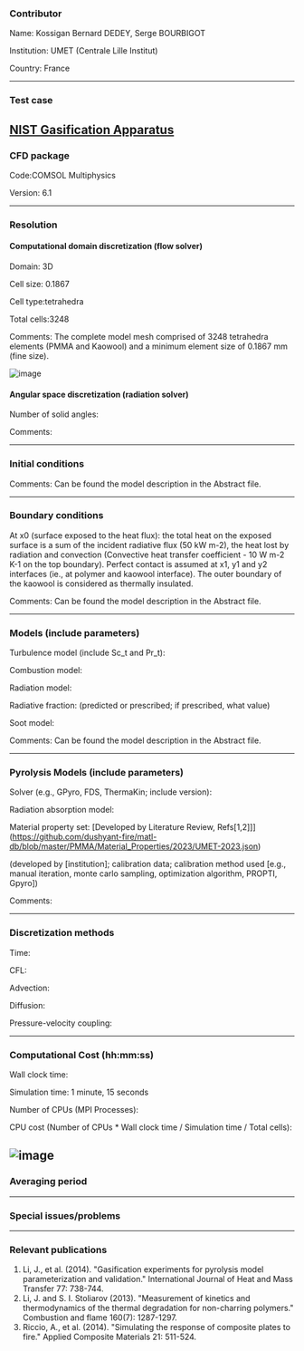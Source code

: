 
### Contributor
Name: Kossigan Bernard DEDEY, Serge BOURBIGOT

Institution: UMET (Centrale Lille Institut)

Country: France

------------------

### Test case
[NIST Gasification Apparatus](https://github.com/MaCFP/matl-db/tree/master/PMMA/Validation_Data/NIST_Gasification_Apparatus)
------------------

### CFD package
Code:COMSOL Multiphysics

Version: 6.1

------------------

### Resolution

#### Computational domain discretization (flow solver)
Domain: 3D

Cell size: 0.1867 

Cell type:tetrahedra 

Total cells:3248

Comments: The complete model mesh comprised of 3248 tetrahedra elements (PMMA and Kaowool) and a minimum element size of 0.1867 mm (fine size).

![image](https://github.com/MaCFP/macfp-db/assets/53606808/81f4be21-1656-4136-8adb-ff9b31347820)

#### Angular space discretization (radiation solver)
Number of solid angles:

Comments:

------------------

### Initial conditions
Comments: Can be found the model description in the Abstract file.


------------------

### Boundary conditions
At x0 (surface exposed to the heat flux): the total heat on the exposed surface is a sum of the incident radiative flux (50 kW m-2), the heat lost by radiation and convection (Convective heat transfer coefficient - 10 W m-2 K-1 on the top boundary). Perfect contact is assumed at x1, y1 and y2 interfaces (ie., at polymer and kaowool interface). The outer boundary of the kaowool is considered as thermally insulated.

Comments: Can be found the model description in the Abstract file.

------------------

### Models (include parameters)
Turbulence model (include Sc_t and Pr_t):

Combustion model:

Radiation model:

Radiative fraction: (predicted or prescribed; if prescribed, what value)

Soot model:

Comments: Can be found the model description in the Abstract file.

------------------

### Pyrolysis Models (include parameters)
Solver (e.g., GPyro, FDS, ThermaKin; include version):

Radiation absorption model:

Material property set: [Developed by Literature Review, Refs[1,2]]](https://github.com/dushyant-fire/matl-db/blob/master/PMMA/Material_Properties/2023/UMET-2023.json)

(developed by [institution]; calibration data; calibration method used [e.g., manual iteration, monte carlo sampling, optimization algorithm, PROPTI, Gpyro])


Comments:

------------------

### Discretization methods
Time:

CFL:

Advection:

Diffusion:

Pressure-velocity coupling:

------------------

### Computational Cost (hh:mm:ss)
Wall clock time:

Simulation time: 1 minute, 15 seconds

Number of CPUs (MPI Processes):

CPU cost (Number of CPUs * Wall clock time / Simulation time / Total cells):

![image](https://github.com/MaCFP/macfp-db/assets/53606808/f86b4fc9-998e-4525-8022-f89a2f0b4ff8)
------------------

### Averaging period

------------------

### Special issues/problems

------------------

### Relevant publications
1. Li, J., et al. (2014). "Gasification experiments for pyrolysis model parameterization and validation." International Journal of Heat and Mass Transfer 77: 738-744.
2. Li, J. and S. I. Stoliarov (2013). "Measurement of kinetics and thermodynamics of the thermal degradation for non-charring polymers." Combustion and flame 160(7): 1287-1297.
3. Riccio, A., et al. (2014). "Simulating the response of composite plates to fire." Applied Composite Materials 21: 511-524.

